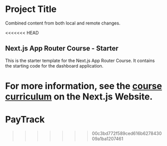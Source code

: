 # Project Title

Combined content from both local and remote changes.

<<<<<<< HEAD
## Next.js App Router Course - Starter

This is the starter template for the Next.js App Router Course. It contains the starting code for the dashboard application.

For more information, see the [course curriculum](https://nextjs.org/learn) on the Next.js Website.
=======
# PayTrack
>>>>>>> 00c3bd772f589ced616b627843009a1ba1207461






















